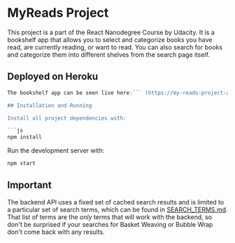 # MyReads Project

This project is a part of the React Nanodegree Course by Udacity.
It is a bookshelf app that allows you to select and categorize books you have read, are currently reading, or want to read.
You can also search for books and categorize them into different shelves from the search page itself.

## Deployed on Heroku

```js
The bookshelf app can be seen live here:``` (https://my-reads-project-aman.herokuapp.com/)

## Installation and Running

Install all project dependencies with:

```js
npm install
```

Run the development server with:

```js
npm start
```

## Important

The backend API uses a fixed set of cached search results and is limited to a particular set of search terms, which can be found in [SEARCH_TERMS.md](SEARCH_TERMS.md). That list of terms are the _only_ terms that will work with the backend, so don't be surprised if your searches for Basket Weaving or Bubble Wrap don't come back with any results.